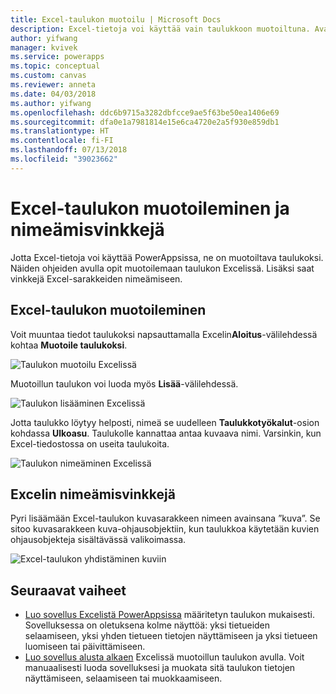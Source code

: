```yaml
---
title: Excel-taulukon muotoilu | Microsoft Docs
description: Excel-tietoja voi käyttää vain taulukkoon muotoiltuna. Avainsanan ”kuva” lisääminen sarakkeiden nimiin
author: yifwang
manager: kvivek
ms.service: powerapps
ms.topic: conceptual
ms.custom: canvas
ms.reviewer: anneta
ms.date: 04/03/2018
ms.author: yifwang
ms.openlocfilehash: ddc6b9715a3282dbfcce9ae5f63be50ea1406e69
ms.sourcegitcommit: dfa0e1a7981814e15e6ca4720e2a5f930e859db1
ms.translationtype: HT
ms.contentlocale: fi-FI
ms.lasthandoff: 07/13/2018
ms.locfileid: "39023662"
---
```

# <a name="format-a-table-in-excel-and-naming-tips"></a>Excel-taulukon muotoileminen ja nimeämisvinkkejä
Jotta Excel-tietoja voi käyttää PowerAppsissa, ne on muotoiltava taulukoksi. Näiden ohjeiden avulla opit muotoilemaan taulukon Excelissä. Lisäksi saat vinkkejä Excel-sarakkeiden nimeämiseen.

## <a name="how-to-format-a-table-in-excel"></a>Excel-taulukon muotoileminen
Voit muuntaa tiedot taulukoksi napsauttamalla Excelin**Aloitus**-välilehdessä kohtaa **Muotoile taulukoksi**.

![Taulukon muotoilu Excelissä](./media/how-to-excel-tips/format-table.png)

Muotoillun taulukon voi luoda myös **Lisää**-välilehdessä.

![Taulukon lisääminen Excelissä](./media/how-to-excel-tips/insert-table.png)

Jotta taulukko löytyy helposti, nimeä se uudelleen **Taulukkotyökalut**-osion kohdassa **Ulkoasu**. Taulukolle kannattaa antaa kuvaava nimi. Varsinkin, kun Excel-tiedostossa on useita taulukoita.

![Taulukon nimeäminen Excelissä](./media/how-to-excel-tips/rename-table.png)

## <a name="naming-tips-in-excel"></a>Excelin nimeämisvinkkejä
Pyri lisäämään Excel-taulukon kuvasarakkeen nimeen avainsana ”kuva”. Se sitoo kuvasarakkeen kuva-ohjausobjektiin, kun taulukkoa käytetään kuvien ohjausobjekteja sisältävässä valikoimassa.

![Excel-taulukon yhdistäminen kuviin](./media/how-to-excel-tips/connect-gallery.png)

## <a name="next-steps"></a>Seuraavat vaiheet
* [Luo sovellus Excelistä PowerAppsissa](get-started-create-from-data.md) määritetyn taulukon mukaisesti. Sovelluksessa on oletuksena kolme näyttöä: yksi tietueiden selaamiseen, yksi yhden tietueen tietojen näyttämiseen ja yksi tietueen luomiseen tai päivittämiseen.
* [Luo sovellus alusta alkaen](get-started-create-from-blank.md) Excelissä muotoillun taulukon avulla. Voit manuaalisesti luoda sovelluksesi ja muokata sitä taulukon tietojen näyttämiseen, selaamiseen tai muokkaamiseen.
